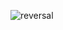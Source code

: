 ![reversal](https://capsule-render.vercel.app/api?type=waving&text=RECT&fontAlign=30&fontSize=30&desc=Use%20theme&descAlign=60&descAlignY=50&color=gradient&customColorList=0,2,2,5,30)

